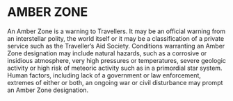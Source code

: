 # AMBER ZONE

An Amber Zone is a warning to Travellers. It may be an official warning from an interstellar polity, the world itself or it may be a classification of a private service such as the Traveller’s Aid Society. Conditions warranting an Amber Zone designation may include natural hazards, such as a corrosive or insidious atmosphere, very high pressures or temperatures, severe geologic activity or high risk of meteoric activity such as in a primordial star system. Human factors, including lack of a government or law enforcement, extremes of either or both, an ongoing war or civil disturbance may prompt an Amber Zone designation. 